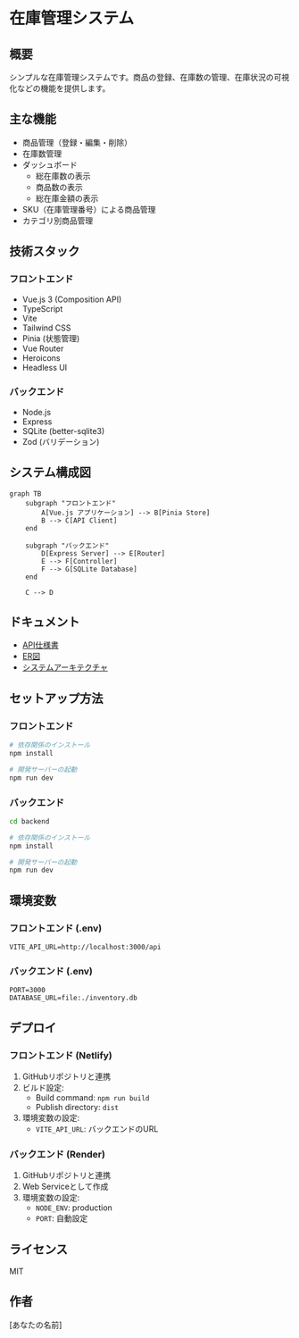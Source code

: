 # 在庫管理システム

## 概要
シンプルな在庫管理システムです。商品の登録、在庫数の管理、在庫状況の可視化などの機能を提供します。

## 主な機能
- 商品管理（登録・編集・削除）
- 在庫数管理
- ダッシュボード
  - 総在庫数の表示
  - 商品数の表示
  - 総在庫金額の表示
- SKU（在庫管理番号）による商品管理
- カテゴリ別商品管理

## 技術スタック

### フロントエンド
- Vue.js 3 (Composition API)
- TypeScript
- Vite
- Tailwind CSS
- Pinia (状態管理)
- Vue Router
- Heroicons
- Headless UI

### バックエンド
- Node.js
- Express
- SQLite (better-sqlite3)
- Zod (バリデーション)

## システム構成図
```mermaid
graph TB
    subgraph "フロントエンド"
        A[Vue.js アプリケーション] --> B[Pinia Store]
        B --> C[API Client]
    end
    
    subgraph "バックエンド"
        D[Express Server] --> E[Router]
        E --> F[Controller]
        F --> G[SQLite Database]
    end
    
    C --> D
```

## ドキュメント
- [API仕様書](./docs/api-spec.md)
- [ER図](./docs/er-diagram.md)
- [システムアーキテクチャ](./docs/architecture.svg)

## セットアップ方法

### フロントエンド
```bash
# 依存関係のインストール
npm install

# 開発サーバーの起動
npm run dev
```

### バックエンド
```bash
cd backend

# 依存関係のインストール
npm install

# 開発サーバーの起動
npm run dev
```

## 環境変数
### フロントエンド (.env)
```
VITE_API_URL=http://localhost:3000/api
```

### バックエンド (.env)
```
PORT=3000
DATABASE_URL=file:./inventory.db
```

## デプロイ
### フロントエンド (Netlify)
1. GitHubリポジトリと連携
2. ビルド設定:
   - Build command: `npm run build`
   - Publish directory: `dist`
3. 環境変数の設定:
   - `VITE_API_URL`: バックエンドのURL

### バックエンド (Render)
1. GitHubリポジトリと連携
2. Web Serviceとして作成
3. 環境変数の設定:
   - `NODE_ENV`: production
   - `PORT`: 自動設定

## ライセンス
MIT

## 作者
[あなたの名前]